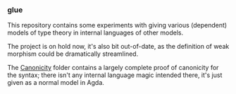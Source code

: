 
### glue

This repository contains some experiments with giving various (dependent)
models of type theory in internal languages of other models.

The project is on hold now, it's also bit out-of-date, as the definition of weak morphism could be dramatically streamlined.

The [Canonicity](Canonicity) folder contains a largely complete proof of canonicity for the syntax; there isn't any internal language magic intended there, it's just given as a normal model in Agda.
